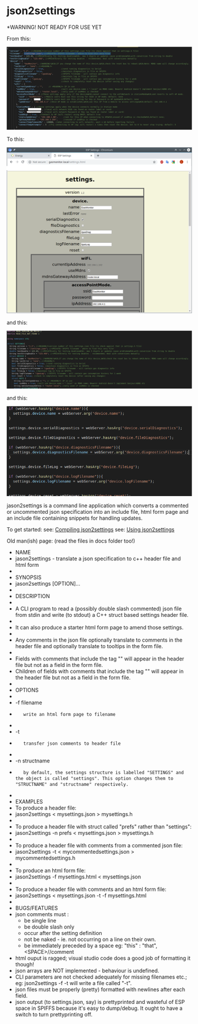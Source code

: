 # json2settings
*WARNING! NOT READY FOR USE YET

From this:

![](docs/images/json1.png)

To this:

![](docs/images/html1.png)

and this:

![](docs/images/header1.png)

and this:

![](docs/images/snippets1.png)

jason2settings is a command line application which converts a commented or uncommented json specification into an include file, html form page and an include file containing snippets for handling updates.

To get started:
  see: [Compiling json2settings](docs/Compiling_json2settings.md)
  see: [Using json2settings](docs/ESP8266_and_json2settings.md)


Old man(ish) page: (read the files in docs folder too!)
 * NAME
 *    jason2settings - translate a json specification to c++ header file and html form
 * 
 * SYNOPSIS
 *    jason2settings [OPTION]...
 * 
 * DESCRIPTION
 *    
 *    A CLI program to read a (possibly double slash commented) json file from stdin and write (to stdout) a C++ struct based settings header file.
 * 
 *    It can also produce a starter html form page to amend those settings.
 * 
 *    Any comments in the json file optionally translate to comments in the header file and optionally translate to tooltips in the form file.
 * 
 *    Fields with comments that include the tag "<PRIVATE>" will appear in the header file but not as a field in the form file.
 *    Children of fields with comments that include the tag "<PRIVATE>" will appear in the header file but not as a field in the form file.
 * 
 * OPTIONS
 * 
 *    -f filename
 *        write an html form page to filename
 * 
 *    -t
 *        transfer json comments to header file
 * 
 *    -n structname
 *        by default, the settings structure is labelled "SETTINGS" and the object is called "settings". This option changes them to "STRUCTNAME" and "structname" respectively.
 * 
 * EXAMPLES
 *  To produce a header file:
 *    jason2settings < mysettings.json > mysettings.h
 * 
 *  To produce a header file with struct called "prefs" rather than "settings":
 *    jason2settings -n prefs < mysettings.json > mysettings.h
 * 
 *  To produce a header file with comments from a commented json file:
 *    jason2settings -t < mycommentedsettings.json > mycommentedsettings.h
 * 
 *  To produce an html form file:
 *    jason2settings -f mysettings.html < mysettings.json
 *  
 *  To produce a header file with comments and an html form file:
 *    jason2settings < mysettings.json -t -f mysettings.html
 * 
 * BUGS/FEATURES
 *  json comments must :
    *  be single line
    *  be double slash only
    *  occur after the setting definition
    *  not be naked - ie. not occurring on a line on their own.
    *  be immediately preceded by a space eg: "this" : "that",\<SPACE\>//comment
 *  html ouput is ragged; visual studio code does a good job of formatting it though!
 *  json arrays are NOT implemented - behaviour is undefined.
 *  CLI parameters are not checked adequately for missing filenames etc.; eg: json2settings -f -t will write a file called "-t".
 *  json files must be properly (pretty) formatted with newlines after each field.
 *  json output (to settings.json, say) is prettyprinted and wasteful of ESP space in SPIFFS because it's easy to dump/debug. It ought to have a switch to turn prettyprinting off.
 
